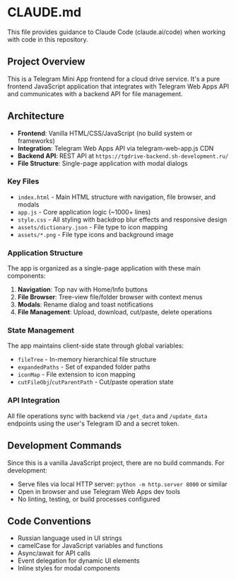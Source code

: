 # CLAUDE.md

This file provides guidance to Claude Code (claude.ai/code) when working with code in this repository.

## Project Overview

This is a Telegram Mini App frontend for a cloud drive service. It's a pure frontend JavaScript application that integrates with Telegram Web Apps API and communicates with a backend API for file management.

## Architecture

- **Frontend**: Vanilla HTML/CSS/JavaScript (no build system or frameworks)
- **Integration**: Telegram Web Apps API via telegram-web-app.js CDN
- **Backend API**: REST API at `https://tgdrive-backend.sh-development.ru/`
- **File Structure**: Single-page application with modal dialogs

### Key Files

- `index.html` - Main HTML structure with navigation, file browser, and modals
- `app.js` - Core application logic (~1000+ lines)
- `style.css` - All styling with backdrop blur effects and responsive design
- `assets/dictionary.json` - File type to icon mapping
- `assets/*.png` - File type icons and background image

### Application Structure

The app is organized as a single-page application with these main components:

1. **Navigation**: Top nav with Home/Info buttons
2. **File Browser**: Tree-view file/folder browser with context menus
3. **Modals**: Rename dialog and toast notifications
4. **File Management**: Upload, download, cut/paste, delete operations

### State Management

The app maintains client-side state through global variables:
- `fileTree` - In-memory hierarchical file structure
- `expandedPaths` - Set of expanded folder paths
- `iconMap` - File extension to icon mapping
- `cutFileObj`/`cutParentPath` - Cut/paste operation state

### API Integration

All file operations sync with backend via `/get_data` and `/update_data` endpoints using the user's Telegram ID and a secret token.

## Development Commands

Since this is a vanilla JavaScript project, there are no build commands. For development:

- Serve files via local HTTP server: `python -m http.server 8000` or similar
- Open in browser and use Telegram Web Apps dev tools
- No linting, testing, or build processes configured

## Code Conventions

- Russian language used in UI strings
- camelCase for JavaScript variables and functions  
- Async/await for API calls
- Event delegation for dynamic UI elements
- Inline styles for modal components
